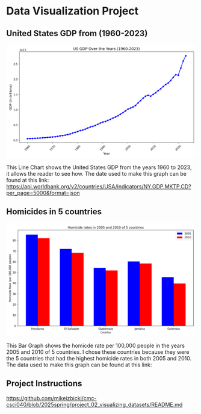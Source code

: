 # Data Visualization Project

## United States GDP from (1960-2023)

![Line Chart](GDP.png)

This Line Chart shows the United States GDP from the years 1960 to 2023, it allows the reader to see how. The date used to make this graph can be found at this link: https://api.worldbank.org/v2/countries/USA/indicators/NY.GDP.MKTP.CD?per_page=5000&format=json

## Homicides in 5 countries

![Bar Graph](Homicide.png)

This Bar Graph shows the homicde rate per 100,000 people in the years 2005 and 2010 of 5 countries. I chose these countries because they were the 5 countries that had the highest homicide rates in both 2005 and 2010. The data used to make this graph can be found at this link: 

## Project Instructions
https://github.com/mikeizbicki/cmc-csci040/blob/2025spring/project_02_visualizing_datasets/README.md